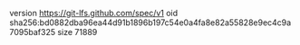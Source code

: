 version https://git-lfs.github.com/spec/v1
oid sha256:bd0882dba96ea44d91b1896b197c54e0a4fa8e82a55828e9ec4c9a7095baf325
size 71889

